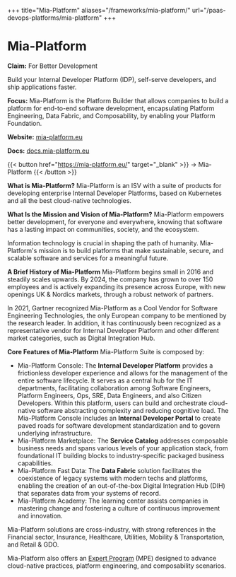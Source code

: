+++
title="Mia-Platform"
aliases="/frameworks/mia-platform/"
url="/paas-devops-platforms/mia-platform"
+++

# Mia-Platform

**Claim:** For Better Development

Build your Internal Developer Platform (IDP), self-serve developers, and ship applications faster.

**Focus:** Mia-Platform is the Platform Builder that allows companies to build a platform for end-to-end software development, encapsulating Platform Engineering, Data Fabric, and Composability, by enabling your Platform Foundation.

**Website:** [mia-platform.eu](https://mia-platform.eu/)

**Docs:** [docs.mia-platform.eu](https://docs.mia-platform.eu/)

{{< button href="https://mia-platform.eu/" target="_blank" >}}
-> Mia-Platform
{{< /button >}}

**What is Mia-Platform?**
Mia-Platform is an ISV with a suite of products for developing enterprise Internal Developer Platforms, based on Kubernetes and all the best cloud-native technologies.

**What Is the Mission and Vision of Mia-Platform?**
Mia-Platform empowers better development, for everyone and everywhere, knowing that software has a lasting impact on communities, society, and the ecosystem.

Information technology is crucial in shaping the path of humanity. Mia-Platform's mission is to build platforms that make sustainable, secure, and scalable software and services for a meaningful future.

**A Brief History of Mia-Platform**
Mia-Platform begins small in 2016 and steadily scales upwards. By 2024, the company has grown to over 150 employees and is actively expanding its presence across Europe, with new openings UK & Nordics markets, through a robust network of partners.

In 2021, Gartner recognized Mia-Platform as a Cool Vendor for Software Engineering Technologies, the only European company to be mentioned by the research leader. In addition, it has continuously been recognized as a representative vendor for Internal Developer Platform and other different market categories, such as Digital Integration Hub.

**Core Features of Mia-Platform**
Mia-Platform Suite is composed by:

- Mia-Platform Console: The **Internal Developer Platform** provides a frictionless developer experience and allows for the management of the entire software lifecycle. It serves as a central hub for the IT departments, facilitating collaboration among Software Engineers, Platform Engineers, Ops, SRE, Data Engineers, and also Citizen Developers. Within this platform, users can build and orchestrate cloud-native software abstracting complexity and reducing cognitive load. The Mia-Platform Console includes an **Internal Developer Portal** to create paved roads for software development standardization and to govern underlying infrastructure.
- Mia-Platform Marketplace: The **Service Catalog** addresses composable business needs and spans various levels of your application stack, from foundational IT building blocks to industry-specific packaged business capabilities.
- Mia-Platform Fast Data: The **Data Fabric** solution facilitates the coexistence of legacy systems with modern techs and platforms, enabling the creation of an out-of-the-box Digital Integration Hub (DIH) that separates data from your systems of record.
- Mia-Platform Academy: The learning center assists companies in mastering change and fostering a culture of continuous improvement and innovation.

Mia-Platform solutions are cross-industry, with strong references in the Financial sector, Insurance, Healthcare, Utilities, Mobility & Transportation, and Retail & GDO.  

Mia-Platform also offers an [Expert Program](https://events.mia-platform.eu/mia-platform-expert-community) (MPE) designed to advance cloud-native practices, platform engineering, and composability scenarios.
